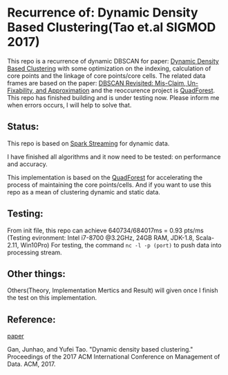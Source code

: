 # Recurrence of: Dynamic Density Based Clustering(Tao et.al SIGMOD 2017)

This repo is a recurrence of dynamic DBSCAN for paper: [Dynamic Density Based Clustering](https://dl.acm.org/citation.cfm?id=3064050) with some optimization on the indexing, calculation of core points and the linkage of core points/core cells. The related data frames are based on the paper: [DBSCAN Revisited: Mis-Claim, Un-Fixability, and Approximation](https://dl.acm.org/citation.cfm?doid=2723372.2737792) and the reoccurence project is [QuadForest](https://github.com/marisuki/QuadForest). This repo has finished building and is under testing now. Please inform me when errors occurs, I will help to solve that.


## Status:

This repo is based on [Spark Streaming](http://spark.apache.org/streaming/) for dynamic data.

I have finished all algorithms and it now need to be tested: on performance and accuracy. 

This implementation is based on the [QuadForest](https://github.com/marisuki/QuadForest) for accelerating the process of maintaining the core points/cells. And if you want to use this repo as a mean of clustering dynamic and static data. 

## Testing:

From init file, this repo can achieve 640734/684017ms = 0.93 pts/ms (Testing evironment: Intel i7-8700 @3.2GHz, 24GB RAM, JDK-1.8, Scala-2.11, Win10Pro)
For testing, the command ` nc -l -p (port) ` to push data into processing stream.

## Other things:

Others(Theory, Implementation Mertics and Result) will given once I finish the test on this implementation.


## Reference: 

[paper](https://dl.acm.org/citation.cfm?id=3064050) 

Gan, Junhao, and Yufei Tao. "Dynamic density based clustering." Proceedings of the 2017 ACM International Conference on Management of Data. ACM, 2017. 
